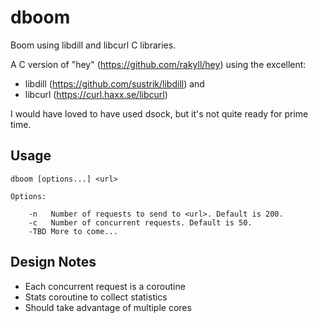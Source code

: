 # dboom
Boom using libdill and libcurl C libraries.

A C version of "hey" (https://github.com/rakyll/hey) using the excellent:

- libdill (https://github.com/sustrik/libdill) and
- libcurl (https://curl.haxx.se/libcurl)

I would have loved to have used dsock, but it's not quite ready for prime time.

## Usage

	dboom [options...] <url>

	Options:

		-n   Number of requests to send to <url>. Default is 200.
		-c   Number of concurrent requests. Default is 50.
		-TBD More to come...

## Design Notes

- Each concurrent request is a coroutine
- Stats coroutine to collect statistics
- Should take advantage of multiple cores
